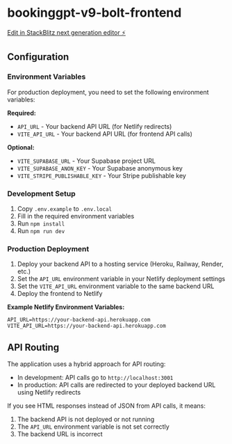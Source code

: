# bookinggpt-v9-bolt-frontend

[Edit in StackBlitz next generation editor ⚡️](https://stackblitz.com/~/github.com/noobiecoder75/bookinggpt-v9-bolt-frontend)

## Configuration

### Environment Variables

For production deployment, you need to set the following environment variables:

**Required:**
- `API_URL` - Your backend API URL (for Netlify redirects)
- `VITE_API_URL` - Your backend API URL (for frontend API calls)

**Optional:**
- `VITE_SUPABASE_URL` - Your Supabase project URL
- `VITE_SUPABASE_ANON_KEY` - Your Supabase anonymous key
- `VITE_STRIPE_PUBLISHABLE_KEY` - Your Stripe publishable key

### Development Setup

1. Copy `.env.example` to `.env.local`
2. Fill in the required environment variables
3. Run `npm install`
4. Run `npm run dev`

### Production Deployment

1. Deploy your backend API to a hosting service (Heroku, Railway, Render, etc.)
2. Set the `API_URL` environment variable in your Netlify deployment settings
3. Set the `VITE_API_URL` environment variable to the same backend URL
4. Deploy the frontend to Netlify

**Example Netlify Environment Variables:**
```
API_URL=https://your-backend-api.herokuapp.com
VITE_API_URL=https://your-backend-api.herokuapp.com
```

## API Routing

The application uses a hybrid approach for API routing:

- In development: API calls go to `http://localhost:3001`
- In production: API calls are redirected to your deployed backend URL using Netlify redirects

If you see HTML responses instead of JSON from API calls, it means:
1. The backend API is not deployed or not running
2. The `API_URL` environment variable is not set correctly
3. The backend URL is incorrect